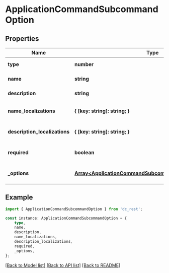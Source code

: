 # ApplicationCommandSubcommandOption


## Properties

Name | Type | Description | Notes
------------ | ------------- | ------------- | -------------
**type** | **number** |  | [default to undefined]
**name** | **string** |  | [default to undefined]
**description** | **string** |  | [default to undefined]
**name_localizations** | **{ [key: string]: string; }** |  | [optional] [default to undefined]
**description_localizations** | **{ [key: string]: string; }** |  | [optional] [default to undefined]
**required** | **boolean** |  | [optional] [default to undefined]
**_options** | [**Array&lt;ApplicationCommandSubcommandOptionOptionsInner&gt;**](ApplicationCommandSubcommandOptionOptionsInner.md) |  | [optional] [default to undefined]

## Example

```typescript
import { ApplicationCommandSubcommandOption } from 'dc_rest';

const instance: ApplicationCommandSubcommandOption = {
    type,
    name,
    description,
    name_localizations,
    description_localizations,
    required,
    _options,
};
```

[[Back to Model list]](../README.md#documentation-for-models) [[Back to API list]](../README.md#documentation-for-api-endpoints) [[Back to README]](../README.md)
